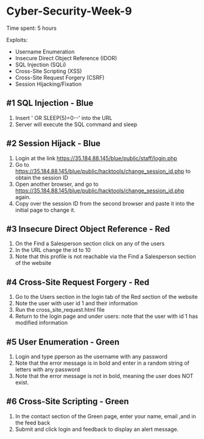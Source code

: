 ﻿# Cyber-Security-Week-9

Time spent: 5 hours

Exploits:
* Username Enumeration
* Insecure Direct Object Reference (IDOR)
* SQL Injection (SQLi)
* Cross-Site Scripting (XSS)
* Cross-Site Request Forgery (CSRF)
* Session Hijacking/Fixation

## #1 SQL Injection - Blue 
  1. Insert ' OR SLEEP(5)=0--' into the URL
  2. Server will execute the SQL command and sleep

## #2 Session Hijack - Blue 
  1. Login at the link https://35.184.88.145/blue/public/staff/login.php
  2. Go to https://35.184.88.145/blue/public/hacktools/change_session_id.php to obtain the session ID
  3. Open another browser, and go to https://35.184.88.145/blue/public/hacktools/change_session_id.php again.
  4. Copy over the session ID from the second browser and paste it into the initial page to change it.

## #3 Insecure Direct Object Reference - Red
  1. On the Find a Salesperson section click on any of the users 
  2. In the URL change the id to 10
  3. Note that this profile is not reachable via the Find a Salesperson section of the website

## #4 Cross-Site Request Forgery - Red 
  1. Go to the Users section in the login tab of the Red section of the website
  2. Note the user with user id 1 and their information
  3. Run the cross_site_request.html file 
  4. Return to the login page and under users: note that the user with id 1 has modified information
  

## #5 User Enumeration - Green 
  1. Login and type pperson as the username with any password  
  2. Note that the error message is in bold and enter in a random string of letters with any password
  3. Note that the error message is not in bold, meaning the user does NOT exist.
## #6 Cross-Site Scripting - Green
  1. In the contact section of the Green page, enter your name, email ,and <script>alert('Mallory found the XSS!');</script> in the feed back
  2. Submit and click login and feedback to display an alert message.
